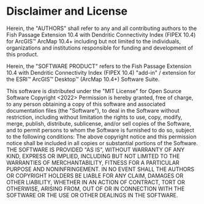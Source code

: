 # Disclaimer and License
Herein, the "AUTHORS" shall refer to any and all contributing authors to the Fish Passage Extension 10.4 with Dendritic Connectivity Index (FIPEX 10.4) for ArcGIS™ ArcMap 10.4+ including but not limited to the individuals, organizations and institutions responsible for funding and development of this product.
  
Herein, the "SOFTWARE PRODUCT" refers to the Fish Passage Extension 10.4 with Dendritic Connectivity Index (FIPEX 10.4)  "add-in" / extension for the ESRI™ ArcGIS™ Desktop™ (ArcMap 10.4+) Software Suite. 

This software is distributed under the "MIT License" for Open Source Software
Copyright <2022> <G Oldford>
Permission is hereby granted, free of charge, to any person obtaining a copy of this software and associated documentation files (the "Software"), to deal in the Software without restriction, including without limitation the rights to use, copy, modify, merge, publish, distribute, sublicense, and/or sell copies of the Software, and to permit persons to whom the Software is furnished to do so, subject to the following conditions:
The above copyright notice and this permission notice shall be included in all copies or substantial portions of the Software.
THE SOFTWARE IS PROVIDED "AS IS", WITHOUT WARRANTY OF ANY KIND, EXPRESS OR IMPLIED, INCLUDING BUT NOT LIMITED TO THE WARRANTIES OF MERCHANTABILITY, FITNESS FOR A PARTICULAR PURPOSE AND NONINFRINGEMENT. IN NO EVENT SHALL THE AUTHORS OR COPYRIGHT HOLDERS BE LIABLE FOR ANY CLAIM, DAMAGES OR OTHER LIABILITY, WHETHER IN AN ACTION OF CONTRACT, TORT OR OTHERWISE, ARISING FROM, OUT OF OR IN CONNECTION WITH THE SOFTWARE OR THE USE OR OTHER DEALINGS IN THE SOFTWARE.
